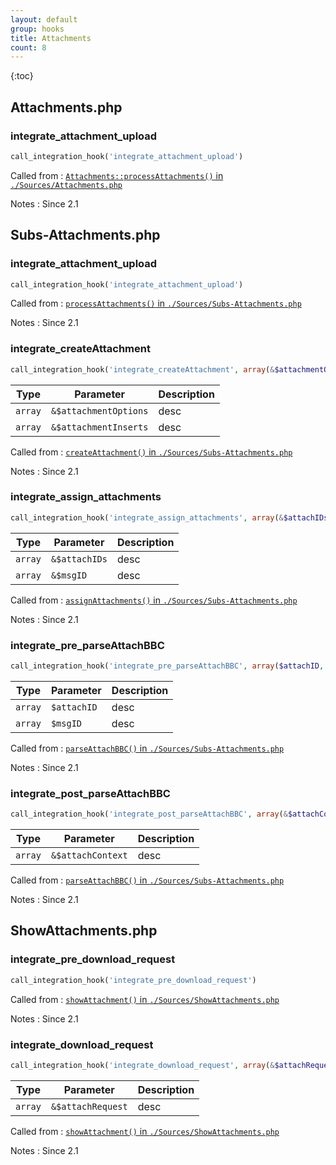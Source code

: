 ```yaml
---
layout: default
group: hooks
title: Attachments
count: 8
---
```

{:toc}
## Attachments.php
### integrate_attachment_upload

```php
call_integration_hook('integrate_attachment_upload')
```


Called from
: [`Attachments::processAttachments()` in `./Sources/Attachments.php`](../docs/attachments.html#attachments::processattachments)

Notes
: Since 2.1


## Subs-Attachments.php
### integrate_attachment_upload

```php
call_integration_hook('integrate_attachment_upload')
```


Called from
: [`processAttachments()` in `./Sources/Subs-Attachments.php`](../docs/subs-attachments.html#processattachments)

Notes
: Since 2.1

### integrate_createAttachment

```php
call_integration_hook('integrate_createAttachment', array(&$attachmentOptions, &$attachmentInserts))
```

Type|Parameter|Description
---|---|---
`array`|`&$attachmentOptions`|desc
`array`|`&$attachmentInserts`|desc

Called from
: [`createAttachment()` in `./Sources/Subs-Attachments.php`](../docs/subs-attachments.html#createattachment)

Notes
: Since 2.1

### integrate_assign_attachments

```php
call_integration_hook('integrate_assign_attachments', array(&$attachIDs, &$msgID))
```

Type|Parameter|Description
---|---|---
`array`|`&$attachIDs`|desc
`array`|`&$msgID`|desc

Called from
: [`assignAttachments()` in `./Sources/Subs-Attachments.php`](../docs/subs-attachments.html#assignattachments)

Notes
: Since 2.1

### integrate_pre_parseAttachBBC

```php
call_integration_hook('integrate_pre_parseAttachBBC', array($attachID, $msgID))
```

Type|Parameter|Description
---|---|---
`array`|`$attachID`|desc
`array`|`$msgID`|desc

Called from
: [`parseAttachBBC()` in `./Sources/Subs-Attachments.php`](../docs/subs-attachments.html#parseattachbbc)

Notes
: Since 2.1

### integrate_post_parseAttachBBC

```php
call_integration_hook('integrate_post_parseAttachBBC', array(&$attachContext))
```

Type|Parameter|Description
---|---|---
`array`|`&$attachContext`|desc

Called from
: [`parseAttachBBC()` in `./Sources/Subs-Attachments.php`](../docs/subs-attachments.html#parseattachbbc)

Notes
: Since 2.1

## ShowAttachments.php
### integrate_pre_download_request

```php
call_integration_hook('integrate_pre_download_request')
```


Called from
: [`showAttachment()` in `./Sources/ShowAttachments.php`](../docs/showattachments.html#showattachment)

Notes
: Since 2.1

### integrate_download_request

```php
call_integration_hook('integrate_download_request', array(&$attachRequest))
```

Type|Parameter|Description
---|---|---
`array`|`&$attachRequest`|desc

Called from
: [`showAttachment()` in `./Sources/ShowAttachments.php`](../docs/showattachments.html#showattachment)

Notes
: Since 2.1
